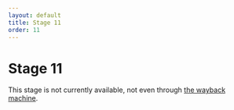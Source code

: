 ```yaml
---
layout: default
title: Stage 11
order: 11
---
```


# Stage 11
This stage is not currently available, not even through [the wayback machine](https://web.archive.org/). 